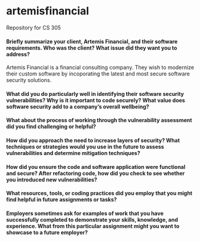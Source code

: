 # artemisfinancial
Repository for CS 305
#### Briefly summarize your client, Artemis Financial, and their software requirements. Who was the client? What issue did they want you to address?
  Artemis Financial is a financial consulting company. They wish to modernize their custom software by incoporating the latest and most secure software security solutions.

#### What did you do particularly well in identifying their software security vulnerabilities? Why is it important to code securely? What value does software security add to a company’s overall wellbeing?

#### What about the process of working through the vulnerability assessment did you find challenging or helpful?

####  How did you approach the need to increase layers of security? What techniques or strategies would you use in the future to assess vulnerabilities and determine mitigation techniques?

####  How did you ensure the code and software application were functional and secure? After refactoring code, how did you check to see whether you introduced new vulnerabilities?

#### What resources, tools, or coding practices did you employ that you might find helpful in future assignments or tasks?

####  Employers sometimes ask for examples of work that you have successfully completed to demonstrate your skills, knowledge, and experience. What from this particular assignment might you want to showcase to a future employer?
